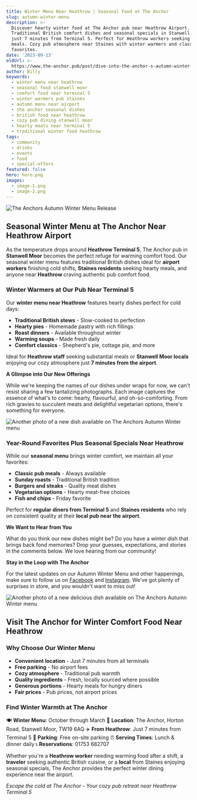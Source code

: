 ```yaml
---
title: Winter Menu Near Heathrow | Seasonal Food at The Anchor
slug: autumn-winter-menu
description: >-
  Discover hearty winter food at The Anchor pub near Heathrow Airport.
  Traditional British comfort dishes and seasonal specials in Stanwell Moor,
  just 7 minutes from Terminal 5. Perfect for Heathrow workers seeking warming
  meals. Cozy pub atmosphere near Staines with winter warmers and classic
  favorites.
date: '2023-09-13'
oldUrl: >-
  https://www.the-anchor.pub/post/dive-into-the-anchor-s-autumn-winter-menu-cozy-del
author: Billy
keywords:
  - winter menu near heathrow
  - seasonal food stanwell moor
  - comfort food near terminal 5
  - winter warmers pub staines
  - autumn menu near airport
  - the anchor seasonal dishes
  - british food near heathrow
  - cozy pub dining stanwell moor
  - hearty meals near terminal 5
  - traditional winter food heathrow
tags:
  - community
  - drinks
  - events
  - food
  - special-offers
featured: false
hero: hero.png
images:
  - image-1.png
  - image-2.png
---
```


  

![The Anchors Autumn Winter Menu Release](/content/blog/autumn-winter-menu/hero.png)

## Seasonal Winter Menu at The Anchor Near Heathrow Airport

As the temperature drops around **Heathrow Terminal 5**, The Anchor pub in **Stanwell Moor** becomes the perfect refuge for warming comfort food. Our seasonal winter menu features traditional British dishes ideal for **airport workers** finishing cold shifts, **Staines residents** seeking hearty meals, and anyone near **Heathrow** craving authentic pub comfort food.

  

### **Winter Warmers at Our Pub Near Terminal 5**

Our **winter menu near Heathrow** features hearty dishes perfect for cold days:
- **Traditional British stews** - Slow-cooked to perfection
- **Hearty pies** - Homemade pastry with rich fillings
- **Roast dinners** - Available throughout winter
- **Warming soups** - Made fresh daily
- **Comfort classics** - Shepherd's pie, cottage pie, and more

Ideal for **Heathrow staff** seeking substantial meals or **Stanwell Moor locals** enjoying our cozy atmosphere just **7 minutes from the airport**.

  

**A Glimpse into Our New Offerings**

While we're keeping the names of our dishes under wraps for now, we can't resist sharing a few tantalizing photographs. Each image captures the essence of what's to come: hearty, flavourful, and oh-so-comforting. From rich gravies to succulent meats and delightful vegetarian options, there's something for everyone.

![Another photo of a new dish available on The Anchors Autumn Winter menu](/content/blog/autumn-winter-menu/image-1.png)

### **Year-Round Favorites Plus Seasonal Specials Near Heathrow**

While our **seasonal menu** brings winter comfort, we maintain all your favorites:
- **Classic pub meals** - Always available
- **Sunday roasts** - Traditional British tradition
- **Burgers and steaks** - Quality meat dishes
- **Vegetarian options** - Hearty meat-free choices
- **Fish and chips** - Friday favorite

Perfect for **regular diners from Terminal 5** and **Staines residents** who rely on consistent quality at their **local pub near the airport**.

  

**We Want to Hear from You**

What do you think our new dishes might be? Do you have a winter dish that brings back fond memories? Drop your guesses, expectations, and stories in the comments below. We love hearing from our community!

  

**Stay in the Loop with The Anchor**

For the latest updates on our Autumn Winter Menu and other happenings, make sure to follow us on [Facebook](https://www.facebook.com/theanchorpubsm) and [Instagram](https://www.instagram.com/theanchor.pub/). We've got plenty of surprises in store, and you wouldn't want to miss out!

![Another photo of a new delicious dish available on The Anchors Autumn Winter menu](/content/blog/autumn-winter-menu/image-2.png)

## **Visit The Anchor for Winter Comfort Food Near Heathrow**

### **Why Choose Our Winter Menu**
- **Convenient location** - Just 7 minutes from all terminals
- **Free parking** - No airport fees
- **Cozy atmosphere** - Traditional pub warmth
- **Quality ingredients** - Fresh, locally sourced where possible
- **Generous portions** - Hearty meals for hungry diners
- **Fair prices** - Pub prices, not airport prices

### **Find Winter Warmth at The Anchor**

🍽️ **Winter Menu**: October through March
📍 **Location**: The Anchor, Horton Road, Stanwell Moor, TW19 6AQ
✈️ **From Heathrow**: Just 7 minutes from Terminal 5
🏯 **Parking**: Free on-site parking
⏰ **Serving Times**: Lunch & dinner daily
📞 **Reservations**: 01753 682707

Whether you're a **Heathrow worker** needing warming food after a shift, a **traveler** seeking authentic British cuisine, or a **local** from Staines enjoying seasonal specials, The Anchor provides the perfect winter dining experience near the airport.

*Escape the cold at The Anchor - Your cozy pub retreat near Heathrow Terminal 5*
